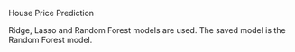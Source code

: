 House Price Prediction

Ridge, Lasso and Random Forest models are used. The saved model is the Random Forest model.

